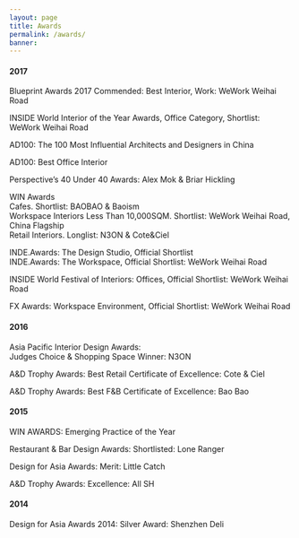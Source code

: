 ```yaml
---
layout: page
title: Awards
permalink: /awards/
banner:
---
```


<h4>2017</h4>

Blueprint Awards 2017 Commended: Best Interior, Work: WeWork Weihai Road<br/>

INSIDE World Interior of the Year Awards, Office Category, Shortlist: WeWork Weihai Road<br />

AD100: The 100 Most Influential Architects and Designers in China<br/>

AD100: Best Office Interior<br/>

Perspective’s 40 Under 40 Awards: Alex Mok & Briar Hickling<br/>

WIN Awards<br/>
Cafes. Shortlist: BAOBAO & Baoism<br/>
Workspace Interiors Less Than 10,000SQM. Shortlist: WeWork Weihai Road, China Flagship<br/>
Retail Interiors. Longlist: N3ON & Cote&Ciel<br/>

INDE.Awards: The Design Studio, Official Shortlist<br/>
INDE.Awards: The Workspace, Official Shortlist: WeWork Weihai Road<br/>

INSIDE World Festival of Interiors: Offices, Official Shortlist: WeWork Weihai Road<br/>

FX Awards: Workspace Environment, Official Shortlist: WeWork Weihai Road<br/>

<h4>2016</h4>

Asia Pacific Interior Design Awards:<br/>
Judges Choice & Shopping Space Winner: N3ON<br/>

A&D Trophy Awards: Best Retail Certificate of Excellence: Cote & Ciel<br/>
 
A&D Trophy Awards: Best F&B Certificate of Excellence: Bao Bao<br/>

<h4>2015</h4>

WIN AWARDS: Emerging Practice of the Year<br/>

Restaurant & Bar Design Awards: Shortlisted: Lone Ranger<br/>

Design for Asia Awards: Merit: Little Catch<br/>

A&D Trophy Awards: Excellence: All SH<br/>

<h4>2014</h4>

Design for Asia Awards 2014: Silver Award: Shenzhen Deli<br/>
